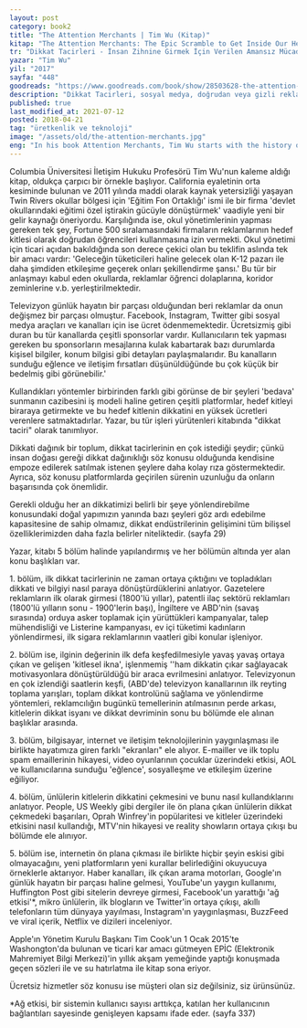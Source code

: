 ```yaml
---
layout: post  
category: book2  
title: "The Attention Merchants | Tim Wu (Kitap)"  
kitap: "The Attention Merchants: The Epic Scramble to Get Inside Our Heads"  
tr: "Dikkat Tacirleri - İnsan Zihnine Girmek İçin Verilen Amansız Mücadele"  
yazar: "Tim Wu"  
yil: "2017"  
sayfa: "448"  
goodreads: "https://www.goodreads.com/book/show/28503628-the-attention-merchants"
description: "Dikkat Tacirleri, sosyal medya, doğrudan veya gizli reklamlar, internet, televizyon gibi unsurların insanın dikkatini nasıl yönlendirdiğini anlatıyor."
published: true
last_modified_at: 2021-07-12
posted: 2018-04-21
tag: "üretkenlik ve teknoloji"
image: "/assets/old/the-attention-merchants.jpg"
eng: "In his book Attention Merchants, Tim Wu starts with the history of advertising accompanied by pop culture and how these two concepts get our attention out of our hands to commercialize. To understand 'how' and 'why' for advertising and media, this book is a good option."
---
```


Columbia Üniversitesi İletişim Hukuku Profesörü Tim Wu'nun kaleme aldığı kitap, oldukça çarpıcı bir örnekle başlıyor. California eyaletinin orta kesiminde bulunan ve 2011 yılında maddi olarak kaynak yetersizliği yaşayan Twin Rivers okullar bölgesi için 'Eğitim Fon Ortaklığı' ismi ile bir firma 'devlet okullarındaki eğitimi özel iştirakin gücüyle dönüştürmek' vaadiyle yeni bir gelir kaynağı öneriyordu. Karşılığında ise, okul yönetimlerinin yapması gereken tek şey, Fortune 500 sıralamasındaki firmaların reklamlarının hedef kitlesi olarak doğrudan öğrencileri kullanmasına izin vermekti. Okul yönetimi için ticari açıdan bakıldığında son derece çekici olan bu teklifin aslında tek bir amacı vardır: 'Geleceğin tüketicileri haline gelecek olan K-12 pazarı ile daha şimdiden etkileşime geçerek onları şekillendirme şansı.' Bu tür bir anlaşmayı kabul eden okullarda, reklamlar öğrenci dolaplarına, koridor zeminlerine v.b. yerleştirilmektedir.  
  
Televizyon günlük hayatın bir parçası olduğundan beri reklamlar da onun değişmez bir parçası olmuştur. Facebook, Instagram, Twitter gibi sosyal medya araçları ve kanalları için ise ücret ödenmemektedir. Ücretsizmiş gibi duran bu tür kanallarda çeşitli sponsorlar vardır. Kullanıcıların tek yapması gereken bu sponsorların mesajlarına kulak kabartarak bazı durumlarda kişisel bilgiler, konum bilgisi gibi detayları paylaşmalarıdır. Bu kanalların sunduğu eğlence ve iletişim fırsatları düşünüldüğünde bu çok küçük bir bedelmiş gibi görünebilir.'  
  
Kullandıkları yöntemler birbirinden farklı gibi görünse de bir şeyleri 'bedava' sunmanın cazibesini iş modeli haline getiren çeşitli platformlar, hedef kitleyi biraraya getirmekte ve bu hedef kitlenin dikkatini en yüksek ücretleri verenlere satmaktadırlar. Yazar, bu tür işleri yürütenleri kitabında "dikkat taciri" olarak tanımlıyor.  
  
Dikkati dağınık bir toplum, dikkat tacirlerinin en çok istediği şeydir; çünkü insan doğası gereği dikkat dağınıklığı söz konusu olduğunda kendisine empoze edilerek satılmak istenen şeylere daha kolay rıza göstermektedir. Ayrıca, söz konusu platformlarda geçirilen sürenin uzunluğu da onların başarısında çok önemlidir.  
  
Gerekli olduğu her an dikkatimizi belirli bir şeye yönlendirebilme konusundaki doğal yapımızın yanında bazı şeyleri göz ardı edebilme kapasitesine de sahip olmamız, dikkat endüstrilerinin gelişimini tüm bilişsel özelliklerimizden daha fazla belirler niteliktedir. (sayfa 29)  
  
Yazar, kitabı 5 bölüm halinde yapılandırmış ve her bölümün altında yer alan konu başlıkları var.  
  
1\. bölüm, ilk dikkat tacirlerinin ne zaman ortaya çıktığını ve topladıkları dikkati ve bilgiyi nasıl paraya dönüştürdüklerini anlatıyor. Gazetelere reklamların ilk olarak girmesi (1800'lü yıllar), patentli ilaç sektörü reklamları (1800'lü yılların sonu - 1900'lerin başı), İngiltere ve ABD'nin (savaş sırasında) orduya asker toplamak için yürüttükleri kampanyalar, talep mühendisliği ve Listerine kampanyası, ev içi tüketimi kadınların yönlendirmesi, ilk sigara reklamlarının vaatleri gibi konular işleniyor.  
  
2\. bölüm ise, ilginin değerinin ilk defa keşfedilmesiyle yavaş yavaş ortaya çıkan ve gelişen 'kitlesel ikna', işlenmemiş ''ham dikkatin çıkar sağlayacak motivasyonlara dönüştürüldüğü bir araca evrilmesini anlatıyor. Televizyonun en çok izlendiği saatlerin keşfi, (ABD'de) televizyon kanallarının ilk reyting toplama yarışları, toplam dikkat kontrolünü sağlama ve yönlendirme yöntemleri, reklamcılığın bugünkü temellerinin atılmasının perde arkası, kitlelerin dikkat isyanı ve dikkat devriminin sonu bu bölümde ele alınan başlıklar arasında.  
  
3\. bölüm, bilgisayar, internet ve iletişim teknolojilerinin yaygınlaşması ile birlikte hayatımıza giren farklı "ekranları" ele alıyor. E-mailler ve ilk toplu spam emaillerinin hikayesi, video oyunlarının çocuklar üzerindeki etkisi, AOL ve kullanıcılarına sunduğu 'eğlence', sosyalleşme ve etkileşim üzerine eğiliyor.  
  
4\. bölüm, ünlülerin kitlelerin dikkatini çekmesini ve bunu nasıl kullandıklarını anlatıyor. People, US Weekly gibi dergiler ile ön plana çıkan ünlülerin dikkat çekmedeki başarıları, Oprah Winfrey'in popülaritesi ve kitleler üzerindeki etkisini nasıl kullandığı, MTV'nin hikayesi ve reality showların ortaya çıkışı bu bölümde ele alınıyor.  
  
5\. bölüm ise, internetin ön plana çıkması ile birlikte hiçbir şeyin eskisi gibi olmayacağını, yeni platformların yeni kurallar belirlediğini okuyucuya örneklerle aktarıyor. Haber kanalları, ilk çıkan arama motorları, Google'ın günlük hayatın bir parçası haline gelmesi, YouTube'un yaygın kullanımı, Huffington Post gibi sitelerin devreye girmesi, Facebook'un yarattığı 'ağ etkisi'\*, mikro ünlülerin, ilk blogların ve Twitter'in ortaya çıkışı, akıllı telefonların tüm dünyaya yayılması, Instagram'ın yaygınlaşması, BuzzFeed ve viral içerik, Netflix ve dizileri inceleniyor.  
  
Apple'ın Yönetim Kurulu Başkanı Tim Cook'un 1 Ocak 2015'te Washongton'da bulunan ve ticari kar amacı gütmeyen EPİC (Elektronik Mahremiyet Bilgi Merkezi)'in yıllık akşam yemeğinde yaptığı konuşmada geçen sözleri ile ve su hatırlatma ile kitap sona eriyor.  
  
Ücretsiz hizmetler söz konusu ise müşteri olan siz değilsiniz, siz ürünsünüz.  
  
\*Ağ etkisi, bir sistemin kullanıcı sayısı arttıkça, katılan her kullanıcının bağlantıları sayesinde genişleyen kapsamı ifade eder. (sayfa 337)  
 
